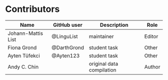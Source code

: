 # Contributors

Name               | GitHub user | Description               | Role
---                | ---         | ---                       | ---
Johann-Mattis List | @LinguList  | maintainer                | Editor
Fiona Grond        | @DarthGrond | student task              | Other
Ayten Tüfekci      | @Ayten123   | student task              | Other
Andy C. Chin       |             | original data compilation | Author
